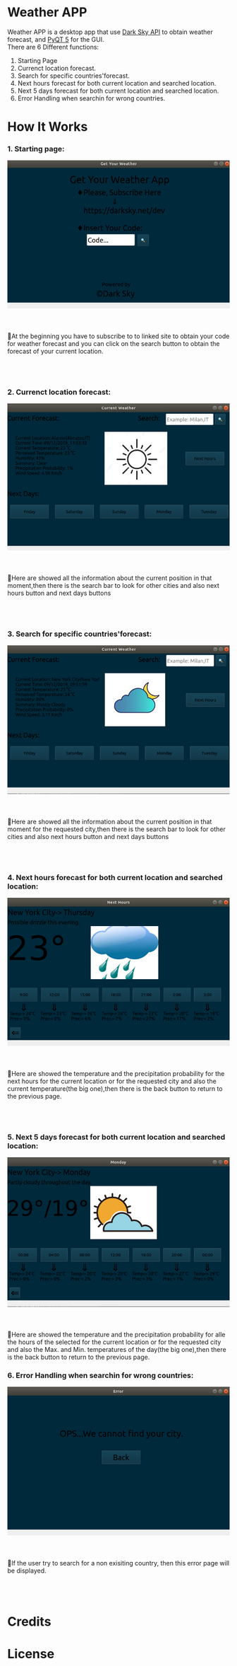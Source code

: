 # Weather APP
Weather APP is a desktop app that use [Dark Sky API](https://darksky.net/dev) to obtain weather forecast, and [PyQT 5](https://pypi.org/project/PyQt5/) for the GUI.
<br/>There are 6 Different functions: 

1. Starting Page
2. Currenct location forecast.<br/>
3. Search for specific countries'forecast.<br/>
4. Next hours forecast for both current location and searched location.<br/>
5. Next 5 days forecast for both current location and searched location.<br/>
6. Error Handling when searchin for wrong countries.<br/>

# How It Works
### 1. Starting page:

![alt text](Docs/Main.png?raw=true)
<br/><br/><br/><br/>
:large_blue_circle:At the beginning you have to subscribe to to linked site to obtain your code for weather forecast and you can click on the search button to obtain the forecast of your current location.
<br/><br/><br/><br/>

### 2. Currenct location forecast:
![alt text](Docs/Curr_loc.png?raw=true)
<br/><br/><br/><br/>
:large_blue_circle:Here are showed all the information about the current position in that moment,then there is the search bar to look for other cities and also next hours button and next days buttons
<br/><br/><br/><br/>

### 3. Search for specific countries'forecast:
![alt text](Docs/Search.png?raw=true)
<br/><br/><br/><br/>
:large_blue_circle:Here are showed all the information about the current position in that moment for the requested city,then there is the search bar to look for other cities and also next hours button and next days buttons
<br/><br/><br/><br/>
### 4. Next hours forecast for both current location and searched location:
![alt text](Docs/next_hours.png?raw=true)
<br/><br/><br/><br/>
:large_blue_circle:Here are showed the temperature and the precipitation probability for the next hours for the current location or for the requested city and also the current temperature(the big one),then there is the back button to return to the previous page.
<br/><br/><br/><br/>
### 5. Next 5 days forecast for both current location and searched location:
![alt text](Docs/next_days.png?raw=true)
<br/><br/><br/><br/>
:large_blue_circle:Here are showed the temperature and the precipitation probability for alle the hours of the selected for the current location or for the requested city and also the Max. and Min. temperatures of the day(the big one),then there is the back button to return to the previous page.
### 6. Error Handling when searchin for wrong countries:
![alt text](Docs/error.png?raw=true)
<br/><br/><br/><br/>
:large_blue_circle:If the user try to search for a non exisiting country, then this error page will be displayed.
<br/><br/><br/><br/>

# Credits

# License
